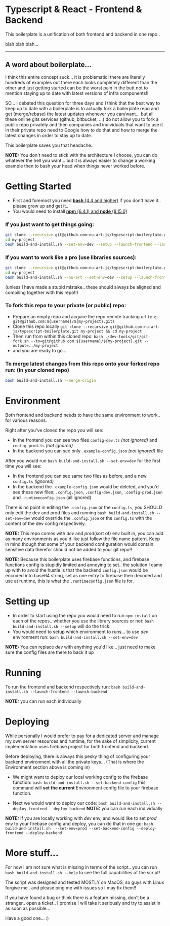 # Typescript & React - Frontend & Backend

This boilerplate is a unification of both frontend and backend in one repo.. 

blah blah blah...

---

## A word about boilerplate...

I think this entire concept suck... it is problematic! there are literally hundreds of examples out there
each looks completely different than the other and just getting started can be the worst pain in the butt not
to mention staying up to date with latest versions of infra components!!

SO... I debated this question for three days and I think that the best way to keep up to date with a boilerplate 
is to actually fork a boilerplate repo and get (merge/rebase) the latest updates whenever you can/want... but 
all these online gits services (github, bitbucket, ...) do not allow you to fork a public repo privately and then 
companies and individuals that want to use it in their private repo need to Google how to do that and how to merge 
the latest changes in order to stay up to date.

This boilerplate saves you that headache.. 

**NOTE:**
You don't need to stick with the architecture I choose, you can do whatever the hell you want... but it is always 
easier to change a working example then to bash your head when things never worked before.

# Getting Started

 * First and foremost you need [**bash** (4.4 and higher)](https://www.google.com/search?q=how+to+install+bash) if you don't have it.. please grow up and get it..
 * You would need to install [**npm** (6.4.1) and **node** (8.15.0)](https://www.google.com/search?q=how+to+install+node+and+npm)

### <a name="getthingsgoing"/>If you just want to get things going:
```bash
git clone --recursive git@github.com:nu-art-js/typescript-boilerplate.git my-project
cd my-project
bash build-and-install.sh --set-env=dev --setup --launch-frontend --launch-backend
```


### If you want to work like a pro (use libraries sources):

```bash
git clone --recursive git@github.com:nu-art-js/typescript-boilerplate.git my-project
cd my-project
bash build-and-install.sh --nu-art --set-env=dev --setup --launch-frontend --launch-backend
```

(unless I have made a stupid mistake.. these should always be aligned and compiling together with this repo!!)
 
### To fork this repo to your private (or public) repo: 
 * Prepare an empty repo and acquire the repo remote tracking url `(e.g. git@github.com:${username}/${my-project}.git)`
 * Clone this repo locally `git clone --recursive git@github.com:nu-art-js/typescript-boilerplate.git my-project && cd my-project`
 * Then run from within this cloned repo: `bash ./dev-tools/git/git-fork.sh --to=git@github.com:${username}/${my-project}.git --output=../my-project`
 * and you are ready to go...


### To merge latest changes from this repo onto your forked repo run: (in your cloned repo)
```bash
bash build-and-install.sh --merge-origin
```

# Environment

Both frontend and backend needs to have the same environment to work.. for various reasons.

Right after you've cloned the repo you will see:
 * In the frontend you can see two files `config-dev.ts` *(not ignored)* and `config-prod.ts` *(not ignored)*
 * In the backend you can see only `.example-config.json` *(not ignored)* file
 
After you would run `bash build-and-install.sh --set-env=dev` for the first time you will see:
 * In the frontend you can see same two files as before, and a new `config.ts` *(ignored)*
 * In the backend the `.example-config.json` would be deleted, and you'd see these new files:
  `.config.json`, `.config-dev.json`, `.config-prod.json` and `.runtimeconfig.json` (all ignored)

There is no point in editing the `.config.json` or the `config.ts`, you SHOULD only edit the dev and prod files and 
running `bash build-and-install.sh --set-env=dev` would override the `.config.json` or the `config.ts` with the 
content of the dev config respectively.

**NOTE:** This repo comes with *dev* and *prod*(sort of) env built in, you can add as many environments as you'd like just follow
the file name pattern. Keep in mind though that some of your backend configuration would contain sensitive data therefor should not
be added to your git repo!!

**NOTE:** Because this boilerplate uses firebase functions, and firebase functions config is stupidly limited and annoying to set.. 
the solution I came up with to avoid the hustle is that the backend `config.json` would be encoded into base64 string, set as one
entry to firebase then decoded and use at runtime, this is what the `.runtimeconfig.json` file is for.

# Setting up

 * In order to start using the repo you would need to run `npm install` on each of the repos.. whether you use the library sources or not:
`bash build-and-install.sh --setup` will do the trick.
 * You would need to setup which environment to runs... to use *dev* environment run: `bash build-and-install.sh --set-env=dev`

**NOTE:** You can replace *dev* with anything you'd like... just need to make sure the config files are there to back it up
 
 
# Running

To run the frontend and backend respectively run:
`bash build-and-install.sh --launch-frontend --launch-backend`

**NOTE:** you can run each individually

# Deploying

While personally I would prefer to pay for a dedicated server and manage my own server resources and runtime, 
for the sake of simplicity, current implementation uses firebase project for both frontend and backend.

Before deploying, there is always this pesky thing of configuring your backend environment with all the private keys... 
(That is where the Environment section above is coming in)

 * We might want to deploy our local working config to the firebase function: `bash build-and-install.sh --set-backend-config`
   this command will **set the current** Environment config file to your firebase function.
   
 * Next we would want to deploy our code: `bash build-and-install.sh --deploy-frontend --deploy-backend`
  **NOTE:** you can run each individually

**NOTE:** If you are locally working with *dev* env, and would like to set *prod* env to your firebase config and deploy, you can do that in one go: 
`bash build-and-install.sh  --set-env=prod --set-backend-config --deploy-frontend --deploy-backend`
   

# More stuff...

For now I am not sure what is missing in terms of the script.. you can run `bash build-and-install.sh --help` to see the full 
capabilities of the script!

The script was designed and tested MOSTLY on MacOS, so guys with Linux forgive me.. and please ping me with issues so I may fix them!!

If you have found a bug or think there is a feature missing, don't be a stranger.. open a ticket.. 
I promise I will take it seriously and try to assist in as soon as possible...

Have a good one... :)

